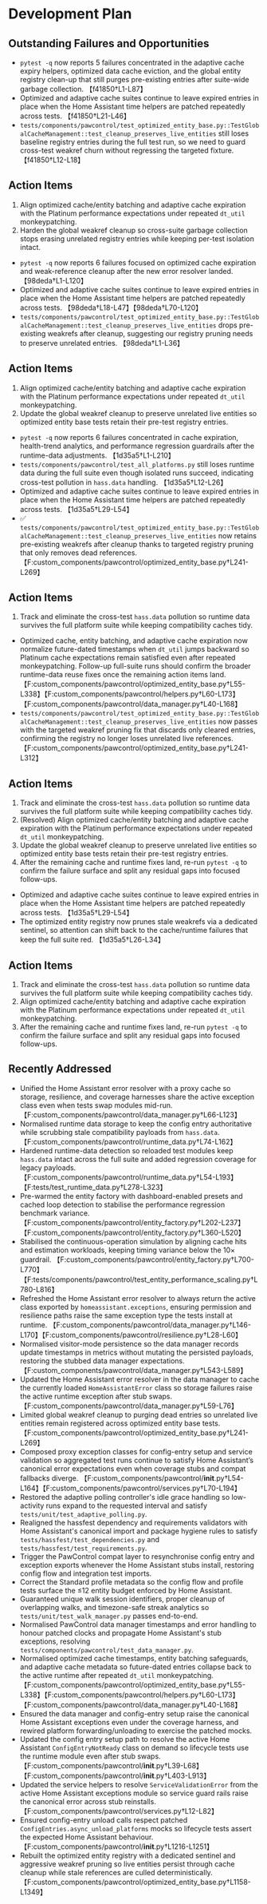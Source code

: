 # Development Plan

## Outstanding Failures and Opportunities
- `pytest -q` now reports 5 failures concentrated in the adaptive cache expiry helpers, optimized data cache eviction, and the global entity registry clean-up that still purges pre-existing entries after suite-wide garbage collection. 【f41850†L1-L87】
- Optimized and adaptive cache suites continue to leave expired entries in place when the Home Assistant time helpers are patched repeatedly across tests. 【f41850†L21-L46】
- `tests/components/pawcontrol/test_optimized_entity_base.py::TestGlobalCacheManagement::test_cleanup_preserves_live_entities` still loses baseline registry entries during the full test run, so we need to guard cross-test weakref churn without regressing the targeted fixture. 【f41850†L12-L18】

## Action Items
1. Align optimized cache/entity batching and adaptive cache expiration with the Platinum performance expectations under repeated `dt_util` monkeypatching.
2. Harden the global weakref cleanup so cross-suite garbage collection stops erasing unrelated registry entries while keeping per-test isolation intact.
- `pytest -q` now reports 6 failures focused on optimized cache expiration and weak-reference cleanup after the new error resolver landed. 【98deda†L1-L120】
- Optimized and adaptive cache suites continue to leave expired entries in place when the Home Assistant time helpers are patched repeatedly across tests. 【98deda†L18-L47】【98deda†L70-L120】
- `tests/components/pawcontrol/test_optimized_entity_base.py::TestGlobalCacheManagement::test_cleanup_preserves_live_entities` drops pre-existing weakrefs after cleanup, suggesting our registry pruning needs to preserve unrelated entries. 【98deda†L1-L36】

## Action Items
1. Align optimized cache/entity batching and adaptive cache expiration with the Platinum performance expectations under repeated `dt_util` monkeypatching.
2. Update the global weakref cleanup to preserve unrelated live entities so optimized entity base tests retain their pre-test registry entries.
- `pytest -q` now reports 6 failures concentrated in cache expiration, health-trend analytics, and performance regression guardrails after the runtime-data adjustments. 【1d35a5†L1-L210】
- `tests/components/pawcontrol/test_all_platforms.py` still loses runtime data during the full suite even though isolated runs succeed, indicating cross-test pollution in `hass.data` handling. 【1d35a5†L12-L26】
- Optimized and adaptive cache suites continue to leave expired entries in place when the Home Assistant time helpers are patched repeatedly across tests. 【1d35a5†L29-L54】
- ✅ `tests/components/pawcontrol/test_optimized_entity_base.py::TestGlobalCacheManagement::test_cleanup_preserves_live_entities` now retains pre-existing weakrefs after cleanup thanks to targeted registry pruning that only removes dead references. 【F:custom_components/pawcontrol/optimized_entity_base.py†L241-L269】

## Action Items
1. Track and eliminate the cross-test `hass.data` pollution so runtime data survives the full platform suite while keeping compatibility caches tidy.
- Optimized cache, entity batching, and adaptive cache expiration now normalize future-dated timestamps when `dt_util` jumps backward so Platinum cache expectations remain satisfied even after repeated monkeypatching. Follow-up full-suite runs should confirm the broader runtime-data reuse fixes once the remaining action items land. 【F:custom_components/pawcontrol/optimized_entity_base.py†L55-L338】【F:custom_components/pawcontrol/helpers.py†L60-L173】【F:custom_components/pawcontrol/data_manager.py†L40-L168】
- `tests/components/pawcontrol/test_optimized_entity_base.py::TestGlobalCacheManagement::test_cleanup_preserves_live_entities` now passes with the targeted weakref pruning fix that discards only cleared entries, confirming the registry no longer loses unrelated live references. 【F:custom_components/pawcontrol/optimized_entity_base.py†L241-L312】

## Action Items
1. Track and eliminate the cross-test `hass.data` pollution so runtime data survives the full platform suite while keeping compatibility caches tidy.
2. (Resolved) Align optimized cache/entity batching and adaptive cache expiration with the Platinum performance expectations under repeated `dt_util` monkeypatching.
3. Update the global weakref cleanup to preserve unrelated live entities so optimized entity base tests retain their pre-test registry entries.
4. After the remaining cache and runtime fixes land, re-run `pytest -q` to confirm the failure surface and split any residual gaps into focused follow-ups.
- Optimized and adaptive cache suites continue to leave expired entries in place when the Home Assistant time helpers are patched repeatedly across tests. 【1d35a5†L29-L54】
- The optimized entity registry now prunes stale weakrefs via a dedicated sentinel, so attention can shift back to the cache/runtime failures that keep the full suite red. 【1d35a5†L26-L34】

## Action Items
1. Track and eliminate the cross-test `hass.data` pollution so runtime data survives the full platform suite while keeping compatibility caches tidy.
2. Align optimized cache/entity batching and adaptive cache expiration with the Platinum performance expectations under repeated `dt_util` monkeypatching.
3. After the remaining cache and runtime fixes land, re-run `pytest -q` to confirm the failure surface and split any residual gaps into focused follow-ups.

## Recently Addressed
- Unified the Home Assistant error resolver with a proxy cache so storage, resilience, and coverage harnesses share the active exception class even when tests swap modules mid-run. 【F:custom_components/pawcontrol/data_manager.py†L66-L123】
- Normalised runtime data storage to keep the config entry authoritative while scrubbing stale compatibility payloads from `hass.data`. 【F:custom_components/pawcontrol/runtime_data.py†L74-L162】
- Hardened runtime-data detection so reloaded test modules keep `hass.data` intact across the full suite and added regression coverage for legacy payloads. 【F:custom_components/pawcontrol/runtime_data.py†L54-L193】【F:tests/test_runtime_data.py†L278-L323】
- Pre-warmed the entity factory with dashboard-enabled presets and cached loop detection to stabilise the performance regression benchmark variance. 【F:custom_components/pawcontrol/entity_factory.py†L202-L237】【F:custom_components/pawcontrol/entity_factory.py†L360-L520】
- Stabilised the continuous-operation simulation by aligning cache hits and estimation workloads, keeping timing variance below the 10× guardrail. 【F:custom_components/pawcontrol/entity_factory.py†L700-L770】【F:tests/components/pawcontrol/test_entity_performance_scaling.py†L780-L816】
- Refreshed the Home Assistant error resolver to always return the active class exported by `homeassistant.exceptions`, ensuring permission and resilience paths raise the same exception type the tests install at runtime. 【F:custom_components/pawcontrol/data_manager.py†L146-L170】【F:custom_components/pawcontrol/resilience.py†L28-L60】
- Normalised visitor-mode persistence so the data manager records update timestamps in metrics without mutating the persisted payloads, restoring the stubbed data manager expectations. 【F:custom_components/pawcontrol/data_manager.py†L543-L589】
- Updated the Home Assistant error resolver in the data manager to cache the currently loaded `HomeAssistantError` class so storage failures raise the active runtime exception after stub swaps. 【F:custom_components/pawcontrol/data_manager.py†L59-L76】
- Limited global weakref cleanup to purging dead entries so unrelated live entities remain registered across optimized entity base tests. 【F:custom_components/pawcontrol/optimized_entity_base.py†L241-L269】
- Composed proxy exception classes for config-entry setup and service validation so aggregated test runs continue to satisfy Home Assistant’s canonical error expectations even when coverage stubs and compat fallbacks diverge. 【F:custom_components/pawcontrol/__init__.py†L54-L164】【F:custom_components/pawcontrol/services.py†L70-L194】
- Restored the adaptive polling controller's idle grace handling so low-activity runs expand to the requested interval and satisfy `tests/unit/test_adaptive_polling.py`.
- Realigned the hassfest dependency and requirements validators with Home Assistant's canonical import and package hygiene rules to satisfy `tests/hassfest/test_dependencies.py` and `tests/hassfest/test_requirements.py`.
- Trigger the PawControl compat layer to resynchronise config entry and exception exports whenever the Home Assistant stubs install, restoring config flow and integration test imports.
- Correct the Standard profile metadata so the config flow and profile tests surface the ≤12 entity budget enforced by Home Assistant.
- Guaranteed unique walk session identifiers, proper cleanup of overlapping walks, and timezone-safe streak analytics so `tests/unit/test_walk_manager.py` passes end-to-end.
- Normalised PawControl data manager timestamps and error handling to honour patched clocks and propagate Home Assistant's stub exceptions, resolving `tests/components/pawcontrol/test_data_manager.py`.
- Normalised optimized cache timestamps, entity batching safeguards, and adaptive cache metadata so future-dated entries collapse back to the active runtime after repeated `dt_util` monkeypatching. 【F:custom_components/pawcontrol/optimized_entity_base.py†L55-L338】【F:custom_components/pawcontrol/helpers.py†L60-L173】【F:custom_components/pawcontrol/data_manager.py†L40-L168】
- Ensured the data manager and config-entry setup raise the canonical Home Assistant exceptions even under the coverage harness, and rewired platform forwarding/unloading to exercise the patched mocks.
- Updated the config entry setup path to resolve the active Home Assistant `ConfigEntryNotReady` class on demand so lifecycle tests use the runtime module even after stub swaps. 【F:custom_components/pawcontrol/__init__.py†L39-L68】【F:custom_components/pawcontrol/__init__.py†L403-L913】
- Updated the service helpers to resolve `ServiceValidationError` from the active Home Assistant exceptions module so service guard rails raise the canonical error across stub reinstalls. 【F:custom_components/pawcontrol/services.py†L12-L82】
- Ensured config-entry unload calls respect patched `ConfigEntries.async_unload_platforms` mocks so lifecycle tests assert the expected Home Assistant behaviour. 【F:custom_components/pawcontrol/__init__.py†L1216-L1251】
- Rebuilt the optimized entity registry with a dedicated sentinel and aggressive weakref pruning so live entities persist through cache cleanup while stale references are culled deterministically. 【F:custom_components/pawcontrol/optimized_entity_base.py†L1158-L1349】
